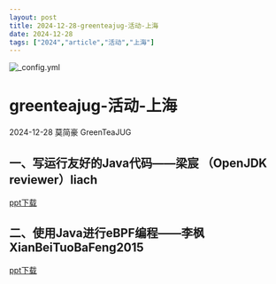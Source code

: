 ```yaml
---
layout: post
title: 2024-12-28-greenteajug-活动-上海
date: 2024-12-28
tags: ["2024","article","活动","上海"]
---
```


![_config.yml](http://greenteajug.github.io/images/photo/liangchen_shanghai_2024-12-28.png)

# greenteajug-活动-上海

2024-12-28 莫简豪 GreenTeaJUG

## 一、写运行友好的Java代码——梁宸 （OpenJDK reviewer）liach

[ppt下载](http://greenteajug.github.io/images/perf-coding-20241228.pdf)

        
## 二、使用Java进行eBPF编程——李枫 XianBeiTuoBaFeng2015

[ppt下载](http://greenteajug.github.io/images/Programming_eBPF_with_Java__FengLi-20241228.pdf)
